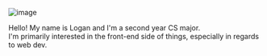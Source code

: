 ![image](https://github.com/loganjaymes/loganjaymes/assets/72956923/3410bec7-0d28-4f55-8e99-fcd56ef08839)

<p>
  Hello! My name is Logan and I'm a second year CS major. <br>
  I'm primarily interested in the front-end side of things, especially in regards to web dev.
</p>

<!--
**loganjaymes/loganjaymes** is a ✨ _special_ ✨ repository because its `README.md` (this file) appears on your GitHub profile.

Here are some ideas to get you started:

- 🔭 I’m currently working on ...
- 🌱 I’m currently learning ...
- 👯 I’m looking to collaborate on ...
- 🤔 I’m looking for help with ...
- 💬 Ask me about ...
- 📫 How to reach me: ...
- 😄 Pronouns: ...
- ⚡ Fun fact: ...
-->
